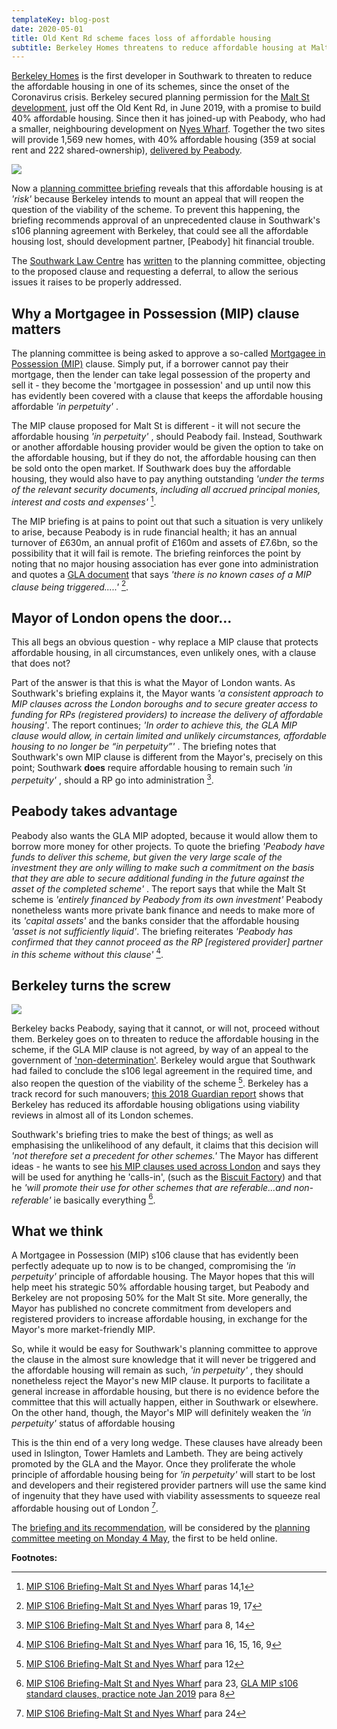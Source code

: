 ```yaml
---
templateKey: blog-post
date: 2020-05-01
title: Old Kent Rd scheme faces loss of affordable housing
subtitle: Berkeley Homes threatens to reduce affordable housing at Malt Street
---
```


[Berkeley Homes](http://www.berkeley-oldkentroad.co.uk/) is the first developer in Southwark to threaten to reduce the affordable housing in one of its schemes, since the onset of the Coronavirus crisis.  Berkeley secured planning permission for the [Malt St development](http://35percent.org/2019-06-01-malt-street-berkeley-homes-old-kent-road/), just off the Old Kent Rd, in June 2019, with a promise to build 40% affordable housing.  Since then it has joined-up with Peabody, who had a smaller, neighbouring development on [Nyes Wharf](http://moderngov.southwark.gov.uk/documents/s77120/Item%203%20-%20Report%2017AP4596.pdf).  Together the two sites will provide 1,569 new homes, with 40% affordable housing (359 at social rent and 222 shared-ownership), [delivered by Peabody](https://www.peabodysales.co.uk/blog/future-developments-sales-launches/peabody-secure-deal-to-deliver-224-new-shared-ownership-homes-in-southwark-in-collaboration-with-berkeley-homes/).

![](http://35percent.org/images/malt.png)

Now a [planning committee briefing](http://moderngov.southwark.gov.uk/documents/s88488/Report%20Mortgagee%20in%20possession%20S106%20clause-%20Malt%20Street%20redevelopment.pdf) reveals that this affordable housing is at _'risk'_  because Berkeley intends to mount an appeal that will reopen the question of the viability of the scheme.  To prevent this happening, the briefing recommends approval of an unprecedented clause in Southwark's  s106 planning agreement with Berkeley, that could see all the affordable housing lost, should development partner, [Peabody] hit financial trouble.

The [Southwark Law Centre](http://www.southwarklawcentre.org.uk/) has [written](https://docdro.id/eG9icIa) to the planning committee, objecting to the proposed clause and requesting a deferral, to allow the serious issues it raises to be properly addressed.
 

## Why a Mortgagee in Possession (MIP) clause matters

The planning committee is being asked to approve a so-called [Mortgagee in Possession (MIP)](https://www.oxfordreference.com/view/10.1093/oi/authority.20110803100211114) clause.  Simply put, if a borrower cannot pay their mortgage, then the lender can take legal possession of the property and sell it - they become the 'mortgagee in possession' and  up until now this has evidently been covered with a clause that keeps the affordable housing affordable _'in perpetuity'_ . 

The MIP clause proposed for Malt St is different - it will not secure the affordable housing _'in perpetuity'_ , should Peabody fail. Instead, Southwark or another affordable housing provider would be given the option to take on the affordable housing, but if they do not, the affordable housing can then be sold onto the open market.  If Southwark does buy the affordable housing, they would also have to pay anything outstanding _'under the terms of the relevant security documents, including all accrued principal monies, interest and costs and expenses'_  [^1]. 

The MIP briefing is at pains to point out that such a situation is very unlikely to arise, because Peabody is in rude financial health; it has an annual turnover of £630m, an annual profit of £160m and assets of £7.6bn, so the possibility that it will fail is remote.  The briefing reinforces the point by noting that no major housing association has ever gone into administration and quotes a [GLA document](https://www.housing.org.uk/globalassets/files/resource-files/gla_practice_note_mortgagee_in_possession_january_2019.pdf) that says _'there is no known cases of a MIP clause being triggered.....'_ [^2].

## Mayor of London opens the door...

This all begs an obvious question - why replace a MIP clause that protects affordable housing, in all circumstances, even unlikely ones, with a clause that does not?  

Part of the answer is that this is what the Mayor of London wants.  As Southwark's briefing explains it, the Mayor wants  _'a consistent approach to MIP clauses across the London boroughs and to secure greater access to funding for RPs (registered providers) to increase the delivery of affordable housing'_.  The report continues; _'In order to achieve this, the GLA MIP clause would allow, in certain limited and unlikely circumstances, affordable housing to no longer be “in perpetuity”'_ .  The briefing notes that Southwark's own MIP clause is different from the Mayor's, precisely on this point; Southwark **does** require affordable housing to remain such _'in perpetuity'_ , should a RP go into administration [^3]. 

## Peabody takes advantage

Peabody also wants the GLA MIP adopted, because it would allow them to borrow more money for other projects.  To quote the briefing _'Peabody have funds to deliver this scheme, but given the very large scale of the investment they are only willing to make such a commitment on the basis that they are able to secure additional funding in the future against the asset of the completed scheme'_ .  The report says that while the Malt St scheme is _'entirely financed by Peabody from its own investment'_  Peabody nonetheless wants more private bank finance and needs to make more of its _'capital assets'_ and the banks consider that the affordable housing _'asset is not sufficiently liquid'_. The briefing reiterates _'Peabody has confirmed that they cannot proceed as the RP [registered provider] partner in this scheme without this clause'_ [^4].

## Berkeley turns the screw

![](http://35percent.org/img/pidgley.jpg)

Berkeley backs Peabody, saying that it cannot, or will not, proceed without them. Berkeley goes on to threaten to reduce the affordable housing in the scheme, if the GLA MIP clause is not agreed, by way of an appeal to the government of ['non-determination'](https://www.planningportal.co.uk/info/200232/planning_applications/58/the_decision-making_process/8).  Berkeley would argue that Southwark had failed to conclude the s106 legal agreement in the required time, and also reopen the question of the viability of the scheme [^5]. Berkeley has a track record for such manouvers; [this 2018 Guardian report](https://www.theguardian.com/business/2018/sep/03/berkeley-calls-affordable-housing-targets-unviable-as-chairman-earns-174m) shows that Berkeley has reduced its affordable housing obligations using viability reviews in almost all of its London schemes.  

Southwark's briefing tries to make the best of things; as well as emphasising the unlikelihood of any default, it claims that this decision will _'not therefore set a precedent for other schemes.'_  The Mayor has different ideas - he wants to see [his MIP clauses used across London](https://www.housing.org.uk/globalassets/files/resource-files/gla_practice_note_mortgagee_in_possession_january_2019.pdf) and says they will be used for anything he 'calls-in', (such as the [Biscuit Factory](http://35percent.org/2020-02-17-biscuit-factory-is-back/)) and that he _'will promote their use for other schemes that are referable...and non-referable'_ ie basically everything [^6].

## What we think

A Mortgagee in Possession (MIP) s106 clause that has evidently been perfectly adequate up to now is to be changed, compromising the _'in perpetuity'_ principle of affordable housing.  The Mayor hopes that this will help  meet his strategic 50% affordable housing target, but Peabody and Berkeley are not proposing 50% for the Malt St site.  More generally, the Mayor has published no concrete commitment from developers and registered providers to increase affordable housing,  in exchange for the Mayor's more market-friendly MIP. 

So, while it would be easy for Southwark's planning committee to approve the clause in the almost sure knowledge that it will never be triggered and the affordable housing will remain as such, _'in perpetuity'_ , they should nonetheless reject the Mayor's new MIP clause. It purports to facilitate a general increase in affordable housing, but there is no evidence before the committee that this will actually happen, either in Southwark or elsewhere.  On the other hand, though, the Mayor's MIP will definitely weaken the _'in perpetuity'_ status of affordable housing

This is the thin end of a very long wedge.  These clauses have already been used in Islington, Tower Hamlets and Lambeth.  They are being actively promoted by the GLA and the Mayor.  Once they proliferate the whole principle of affordable housing being for _'in perpetuity'_ will start to be lost and developers and their registered provider partners will use the same kind of ingenuity that they have used with viability assessments to squeeze real affordable housing out of London [^7].

The [briefing and its recommendation](http://moderngov.southwark.gov.uk/documents/s88488/Report%20Mortgagee%20in%20possession%20S106%20clause-%20Malt%20Street%20redevelopment.pdf), will be considered by the [planning committee meeting on Monday 4 May](http://moderngov.southwark.gov.uk/ieListDocuments.aspx?CId=119&MId=6643&Ver=4), the first to be held online.


__Footnotes:__

[^1]: [MIP S106 Briefing-Malt St and Nyes Wharf](http://moderngov.southwark.gov.uk/documents/s88488/Report%20Mortgagee%20in%20possession%20S106%20clause-%20Malt%20Street%20redevelopment.pdf) paras 14,1

[^2]: [MIP S106 Briefing-Malt St and Nyes Wharf](http://moderngov.southwark.gov.uk/documents/s88488/Report%20Mortgagee%20in%20possession%20S106%20clause-%20Malt%20Street%20redevelopment.pdf) paras 19, 17

[^3]: [MIP S106 Briefing-Malt St and Nyes Wharf](http://moderngov.southwark.gov.uk/documents/s88488/Report%20Mortgagee%20in%20possession%20S106%20clause-%20Malt%20Street%20redevelopment.pdf) para 8, 14

[^4]: [MIP S106 Briefing-Malt St and Nyes Wharf](http://moderngov.southwark.gov.uk/documents/s88488/Report%20Mortgagee%20in%20possession%20S106%20clause-%20Malt%20Street%20redevelopment.pdf) para 16, 15, 16, 9

[^5]: [MIP S106 Briefing-Malt St and Nyes Wharf](http://moderngov.southwark.gov.uk/documents/s88488/Report%20Mortgagee%20in%20possession%20S106%20clause-%20Malt%20Street%20redevelopment.pdf) para 12

[^6]: [MIP S106 Briefing-Malt St and Nyes Wharf](http://moderngov.southwark.gov.uk/documents/s88488/Report%20Mortgagee%20in%20possession%20S106%20clause-%20Malt%20Street%20redevelopment.pdf)  para 23, [GLA MIP s106 standard clauses, practice note Jan 2019](https://www.housing.org.uk/globalassets/files/resource-files/gla_practice_note_mortgagee_in_possession_january_2019.pdf) para 8

[^7]: [MIP S106 Briefing-Malt St and Nyes Wharf](http://moderngov.southwark.gov.uk/documents/s88488/Report%20Mortgagee%20in%20possession%20S106%20clause-%20Malt%20Street%20redevelopment.pdf) para 24

